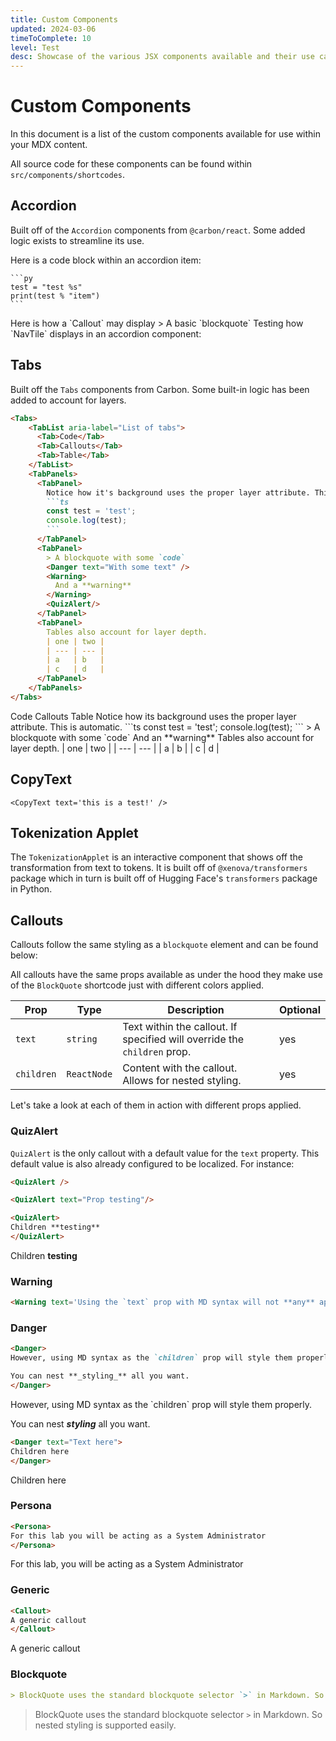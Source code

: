 ```yaml
---
title: Custom Components
updated: 2024-03-06
timeToComplete: 10
level: Test
desc: Showcase of the various JSX components available and their use cases.
---
```


# Custom Components

In this document is a list of the custom components available for use within your MDX content.

All source code for these components can be found within `src/components/shortcodes`.

## Accordion

Built off of the `Accordion` components from `@carbon/react`. Some added logic exists to streamline its use.

<Accordion>
  <AccordionItem title='Code Test'>
    Here is a code block within an accordion item:

    ```py
    test = "test %s"
    print(test % "item")
    ```

  </AccordionItem>
  <AccordionItem title='Callouts'>
    Here is how a `Callout` may display
    > A basic `blockquote`

  </AccordionItem>
  <AccordionItem title='NavTile'>
    Testing how `NavTile` displays in an accordion component:
    <TileGrid>
      <NavTile to='/test/3-carbon' />
      <NavTile to='/test/4-content-sourcing' />
      <NavTile to='/test/5-content-loading' />
      <NavTile to='/test/6-localization' />
    </TileGrid>
  </AccordionItem>
</Accordion>

## Tabs

Built off the `Tabs` components from Carbon. Some built-in logic has been added to account for layers.

````md
<Tabs>
    <TabList aria-label="List of tabs">
      <Tab>Code</Tab>
      <Tab>Callouts</Tab>
      <Tab>Table</Tab>
    </TabList>
    <TabPanels>
      <TabPanel>
        Notice how it's background uses the proper layer attribute. This is automatic.
        ```ts
        const test = 'test';
        console.log(test);
        ```
      </TabPanel>
      <TabPanel>
        > A blockquote with some `code`
        <Danger text="With some text" />
        <Warning>
          And a **warning**
        </Warning>
        <QuizAlert/>
      </TabPanel>
      <TabPanel>
        Tables also account for layer depth.
        | one | two |
        | --- | --- |
        | a   | b   |
        | c   | d   |
      </TabPanel>
    </TabPanels>
</Tabs>
````

<Tabs>
  <TabList aria-label='List of tabs'>
    <Tab>Code</Tab>
    <Tab>Callouts</Tab>
    <Tab>Table</Tab>
  </TabList>
  <TabPanels>
    <TabPanel>
      Notice how its background uses the proper layer attribute. This is
      automatic. 
      ```ts 
      const test = 'test'; 
      console.log(test); 
      ```
    </TabPanel>
    <TabPanel>
      > A blockquote with some `code`
      <Danger text='A danger item' />
      <Warning>
        And an **warning**
      </Warning>
      <QuizAlert />
    </TabPanel>
    <TabPanel>
      Tables also account for layer depth.
      | one | two |
      | --- | --- |
      | a   | b   |
      | c   | d   |
    </TabPanel>
  </TabPanels>
</Tabs>

## CopyText

```tsx
<CopyText text='this is a test!' />
```

<CopyText text='this is a test!' />

## Tokenization Applet

The `TokenizationApplet` is an interactive component that shows off the transformation from text to tokens. It is built off of `@xenova/transformers` package which in turn is built off of Hugging Face's `transformers` package in Python.

<TokenizationApplet />

## Callouts

Callouts follow the same styling as a `blockquote` element and can be found below:

All callouts have the same props available as under the hood they make use of the `BlockQuote` shortcode just with different colors applied.

| Prop       | Type        | Description                                                              | Optional |
| ---------- | ----------- | ------------------------------------------------------------------------ | -------- |
| `text`     | `string`    | Text within the callout. If specified will override the `children` prop. | yes      |
| `children` | `ReactNode` | Content with the callout. Allows for nested styling.                     | yes      |

Let's take a look at each of them in action with different props applied.

### QuizAlert

`QuizAlert` is the only callout with a default value for the `text` property. This default value is also already configured to be localized. For instance:

```md
<QuizAlert />
```

<QuizAlert />

```md
<QuizAlert text="Prop testing"/>
```

<QuizAlert text='Prop testing' />

```md
<QuizAlert>
Children **testing**
</QuizAlert>
```

<QuizAlert>Children **testing**</QuizAlert>

### Warning

```md
<Warning text='Using the `text` prop with MD syntax will not **any** apply styling!'/>
```

<Warning text='Using the `text` prop with MD syntax will not **any** apply styling!' />

### Danger

```md
<Danger>
However, using MD syntax as the `children` prop will style them properly.

You can nest **_styling_** all you want.
</Danger>
```

<Danger>
However, using MD syntax as the `children` prop will style them properly.

You can nest **_styling_** all you want.

</Danger>

```md
<Danger text="Text here">
Children here
</Danger>
```

<Danger text='Text here'>Children here</Danger>

### Persona

```md
<Persona>
For this lab you will be acting as a System Administrator
</Persona>
```

<Persona>
For this lab, you will be acting as a System Administrator
</Persona>

### Generic

```md
<Callout>
A generic callout
</Callout>
```

<Callout>
A generic callout
</Callout>

### Blockquote

```md
> BlockQuote uses the standard blockquote selector `>` in Markdown. So nested styling is supported easily.
```

> BlockQuote uses the standard blockquote selector `>` in Markdown. So nested styling is supported easily.

